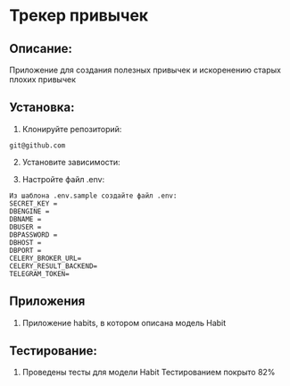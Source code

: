 # Трекер привычек

## Описание:
Приложение для создания полезных привычек и искоренению старых плохих привычек

## Установка:

1. Клонируйте репозиторий:
```
git@github.com
```
2. Установите зависимости:

3. Настройте файл .env:
```
Из шаблона .env.sample создайте файл .env:
SECRET_KEY =
DBENGINE =
DBNAME =
DBUSER =
DBPASSWORD =
DBHOST =
DBPORT =
CELERY_BROKER_URL=
CELERY_RESULT_BACKEND=
TELEGRAM_TOKEN=
```
## Приложения

1. Приложение habits, в котором описана модель Habit

## Тестирование:
1. Проведены тесты для модели Habit
Тестированием покрыто 82%